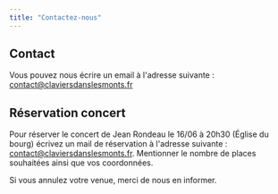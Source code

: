 ```yaml
---
title: "Contactez-nous"
---
```

## Contact

Vous pouvez nous écrire un email à l'adresse suivante :
[contact@claviersdanslesmonts.fr](mailto:contact@claviersdanslesmonts.fr)

## Réservation concert

Pour réserver le concert de Jean Rondeau le 16/06 à 20h30 (Église du bourg) écrivez un mail de réservation à
l'adresse suivante : [contact@claviersdanslesmonts.fr](mailto:contact@claviersdanslesmonts.fr). Mentionner le
nombre de places souhaitées ainsi que vos coordonnées.

Si vous annulez votre venue, merci de nous en informer.
